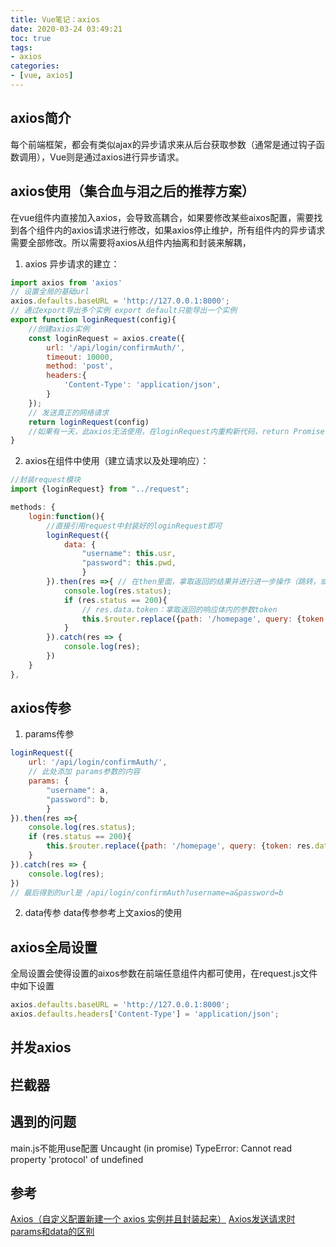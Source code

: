 ```yaml
---
title: Vue笔记：axios
date: 2020-03-24 03:49:21
toc: true
tags: 
- axios
categories:
- [vue, axios]
---
```

## axios简介
每个前端框架，都会有类似ajax的异步请求来从后台获取参数（通常是通过钩子函数调用），Vue则是通过axios进行异步请求。
<!-- more -->
## axios使用（集合血与泪之后的推荐方案）
在vue组件内直接加入axios，会导致高耦合，如果要修改某些aixos配置，需要找到各个组件内的axios请求进行修改，如果axios停止维护，所有组件内的异步请求需要全部修改。所以需要将axios从组件内抽离和封装来解耦，
1. axios 异步请求的建立：
```javascript 在新建的文件./src/request.js中添加如下代码
import axios from 'axios'
// 设置全局的基础url
axios.defaults.baseURL = 'http://127.0.0.1:8000';
// 通过export导出多个实例 export default只能导出一个实例
export function loginRequest(config){
    //创建axios实例
    const loginRequest = axios.create({
        url: '/api/login/confirmAuth/',
        timeout: 10000,
        method: 'post',
        headers:{
            'Content-Type': 'application/json',
        }
    });
    // 发送真正的网络请求
    return loginRequest(config)
    //如果有一天，此axios无法使用，在loginRequest内重构新代码，return Promise(config)即可
}
```

2. axios在组件中使用（建立请求以及处理响应）：
```javascript 在Vue组件内导入js文件并直接调用
//封装request模块
import {loginRequest} from "../request";

methods: {
    login:function(){
        //直接引用request中封装好的loginRequest即可
        loginRequest({
            data: {
                "username": this.usr,
                "password": this.pwd,
                }
        }).then(res =>{ // 在then里面，拿取返回的结果并进行进一步操作（跳转，或初始化参数）
            console.log(res.status);
            if (res.status == 200){
                // res.data.token：拿取返回的响应体内的参数token
                this.$router.replace({path: '/homepage', query: {token: res.data.token}})
            }
        }).catch(res => {
            console.log(res);
        })
    }
},
```

## axios传参
1. params传参
```javascript 将上文的请求改为params传参
loginRequest({
    url: '/api/login/confirmAuth/',
    // 此处添加 params参数的内容
    params: {
        "username": a,
        "password": b,
        }
}).then(res =>{
    console.log(res.status);
    if (res.status == 200){
        this.$router.replace({path: '/homepage', query: {token: res.data.token}})
    }
}).catch(res => {
    console.log(res);
})
// 最后得到的url是 /api/login/confirmAuth?username=a&password=b
```
2. data传参
data传参参考上文axios的使用

## axios全局设置
全局设置会使得设置的aixos参数在前端任意组件内都可使用，在request.js文件中如下设置
```javascript
axios.defaults.baseURL = 'http://127.0.0.1:8000';
axios.defaults.headers['Content-Type'] = 'application/json';
```

## 并发axios
## 拦截器
## 遇到的问题
main.js不能用use配置 Uncaught (in promise) TypeError: Cannot read property 'protocol' of undefined

## 参考
[Axios（自定义配置新建一个 axios 实例并且封装起来）](https://blog.csdn.net/JEFF_luyiduan/article/details/88890962)
[Axios发送请求时params和data的区别](https://www.cnblogs.com/cwzqianduan/p/8675356.html)
